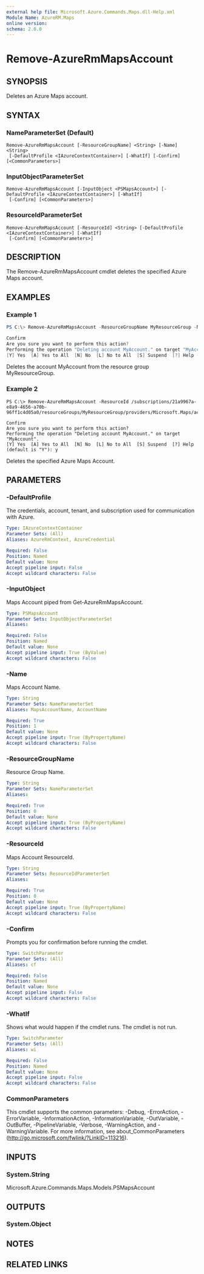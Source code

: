 ```yaml
---
external help file: Microsoft.Azure.Commands.Maps.dll-Help.xml
Module Name: AzureRM.Maps
online version:
schema: 2.0.0
---
```


# Remove-AzureRmMapsAccount

## SYNOPSIS
Deletes an Azure Maps account.

## SYNTAX

### NameParameterSet (Default)
```
Remove-AzureRmMapsAccount [-ResourceGroupName] <String> [-Name] <String>
 [-DefaultProfile <IAzureContextContainer>] [-WhatIf] [-Confirm] [<CommonParameters>]
```

### InputObjectParameterSet
```
Remove-AzureRmMapsAccount [-InputObject <PSMapsAccount>] [-DefaultProfile <IAzureContextContainer>] [-WhatIf]
 [-Confirm] [<CommonParameters>]
```

### ResourceIdParameterSet
```
Remove-AzureRmMapsAccount [-ResourceId] <String> [-DefaultProfile <IAzureContextContainer>] [-WhatIf]
 [-Confirm] [<CommonParameters>]
```

## DESCRIPTION
The Remove-AzureRmMapsAccount cmdlet deletes the specified Azure Maps account.

## EXAMPLES

### Example 1
```powershell
PS C:\> Remove-AzureRmMapsAccount -ResourceGroupName MyResourceGroup -Name MyAccount

Confirm
Are you sure you want to perform this action?
Performing the operation "Deleting account MyAccount." on target "MyAccount".
[Y] Yes  [A] Yes to All  [N] No  [L] No to All  [S] Suspend  [?] Help (default is "Y"): y
```

Deletes the account MyAccount from the resource group MyResourceGroup.

### Example 2
```
PS C:\> Remove-AzureRmMapsAccount -ResourceId /subscriptions/21a9967a-e8a9-4656-a70b-96ff1c4d05a0/resourceGroups/MyResourceGroup/providers/Microsoft.Maps/accounts/MyAccount

Confirm
Are you sure you want to perform this action?
Performing the operation "Deleting account MyAccount." on target "MyAccount".
[Y] Yes  [A] Yes to All  [N] No  [L] No to All  [S] Suspend  [?] Help (default is "Y"): y
```

Deletes the specified Azure Maps Account.

## PARAMETERS

### -DefaultProfile
The credentials, account, tenant, and subscription used for communication with Azure.

```yaml
Type: IAzureContextContainer
Parameter Sets: (All)
Aliases: AzureRmContext, AzureCredential

Required: False
Position: Named
Default value: None
Accept pipeline input: False
Accept wildcard characters: False
```

### -InputObject
Maps Account piped from Get-AzureRmMapsAccount.

```yaml
Type: PSMapsAccount
Parameter Sets: InputObjectParameterSet
Aliases:

Required: False
Position: Named
Default value: None
Accept pipeline input: True (ByValue)
Accept wildcard characters: False
```

### -Name
Maps Account Name.

```yaml
Type: String
Parameter Sets: NameParameterSet
Aliases: MapsAccountName, AccountName

Required: True
Position: 1
Default value: None
Accept pipeline input: True (ByPropertyName)
Accept wildcard characters: False
```

### -ResourceGroupName
Resource Group Name.

```yaml
Type: String
Parameter Sets: NameParameterSet
Aliases:

Required: True
Position: 0
Default value: None
Accept pipeline input: True (ByPropertyName)
Accept wildcard characters: False
```

### -ResourceId
Maps Account ResourceId.

```yaml
Type: String
Parameter Sets: ResourceIdParameterSet
Aliases:

Required: True
Position: 0
Default value: None
Accept pipeline input: True (ByPropertyName)
Accept wildcard characters: False
```

### -Confirm
Prompts you for confirmation before running the cmdlet.

```yaml
Type: SwitchParameter
Parameter Sets: (All)
Aliases: cf

Required: False
Position: Named
Default value: None
Accept pipeline input: False
Accept wildcard characters: False
```

### -WhatIf
Shows what would happen if the cmdlet runs.
The cmdlet is not run.

```yaml
Type: SwitchParameter
Parameter Sets: (All)
Aliases: wi

Required: False
Position: Named
Default value: None
Accept pipeline input: False
Accept wildcard characters: False
```

### CommonParameters
This cmdlet supports the common parameters: -Debug, -ErrorAction, -ErrorVariable, -InformationAction, -InformationVariable, -OutVariable, -OutBuffer, -PipelineVariable, -Verbose, -WarningAction, and -WarningVariable. For more information, see about_CommonParameters (http://go.microsoft.com/fwlink/?LinkID=113216).

## INPUTS

### System.String
Microsoft.Azure.Commands.Maps.Models.PSMapsAccount

## OUTPUTS

### System.Object

## NOTES

## RELATED LINKS
